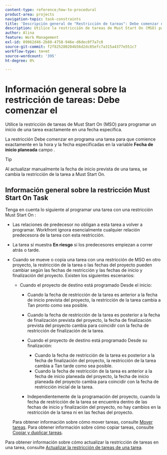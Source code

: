 ```yaml
---
content-type: reference;how-to-procedural
product-area: projects
navigation-topic: task-constraints
title: 'Descripción general de "Restricción de tareas": Debe comenzar en'
description: Utilice la restricción de tareas de Must Start On (MSO) para programar un inicio de una tarea exactamente en una fecha específica.
author: Alina
feature: Work Management
exl-id: 09062d46-2b80-4758-946e-d6dec0f7a7c0
source-git-commit: f2f825280204b56d2dc85efc7a315a4377e551c7
workflow-type: tm+mt
source-wordcount: '395'
ht-degree: 0%

---
```


# Información general sobre la restricción de tareas: Debe comenzar el

Utilice la restricción de tareas de Must Start On (MSO) para programar un inicio de una tarea exactamente en una fecha específica.

La restricción Debe comenzar en programa una tarea para que comience exactamente en la hora y la fecha especificadas en la variable **Fecha de inicio planeada** campo .

>[!TIP]
>
>Al actualizar manualmente la fecha de inicio prevista de una tarea, se cambia la restricción de la tarea a Must Start On.

## Información general sobre la restricción Must Start On Task

Tenga en cuenta lo siguiente al programar una tarea con una restricción Must Start On :

* Las relaciones de predecesor no obligan a esta tarea a volver a programar. Workfront ignora esencialmente cualquier relación predecesora de la tarea con esta restricción.
* La tarea sí muestra **En riesgo** si los predecesores empiezan a correr atrás o tarde.

* Cuando se mueve o copia una tarea con una restricción de MSO en otro proyecto, la restricción de la tarea o las fechas del proyecto pueden cambiar según las fechas de restricción y las fechas de inicio y finalización del proyecto. Existen los siguientes escenarios:

   * Cuando el proyecto de destino está programado Desde el inicio:

      * Cuando la fecha de restricción de la tarea es anterior a la fecha de inicio prevista del proyecto, la restricción de la tarea cambia a Tan pronto como sea posible.
      * Cuando la fecha de restricción de la tarea es posterior a la fecha de finalización prevista del proyecto, la fecha de finalización prevista del proyecto cambia para coincidir con la fecha de restricción de finalización de la tarea.

      * Cuando el proyecto de destino está programado Desde su finalización:

         * Cuando la fecha de restricción de la tarea es posterior a la fecha de finalización del proyecto, la restricción de la tarea cambia a Tan tarde como sea posible.
         * Cuando la fecha de restricción de la tarea es anterior a la fecha de inicio planeada del proyecto, la fecha de inicio planeada del proyecto cambia para coincidir con la fecha de restricción inicial de la tarea.
      * Independientemente de la programación del proyecto, cuando la fecha de restricción de la tarea se encuentra dentro de las fechas de inicio y finalización del proyecto, no hay cambios en la restricción de la tarea ni en las fechas del proyecto.

   Para obtener información sobre cómo mover tareas, consulte [Mover tareas](../../../manage-work/tasks/manage-tasks/move-tasks.md). Para obtener información sobre cómo copiar tareas, consulte [Copiar y duplicar tareas](../../../manage-work/tasks/manage-tasks/copy-and-duplicate-tasks.md).

Para obtener información sobre cómo actualizar la restricción de tareas en una tarea, consulte [Actualizar la restricción de tareas de una tarea](../../../manage-work/tasks/task-constraints/update-task-constraint-of-task.md).

<!--
<div data-mc-conditions="QuicksilverOrClassic.Draft mode">
<h2>Use the Must Start On Task Constraint</h2>
<p>(NOTE: replaced with new article linked above) </p>
<p>To update the Task Constraint to Must Start On:</p>
<ol>
<li value="1">Go to a task whose Task Constraint you want to update.</li>
<li value="2"> <p data-mc-conditions="QuicksilverOrClassic.Quicksilver">Click the <strong>More</strong> icon <img src="assets/qs-more-icon-on-an-object.png"> next to the task name, then click <strong>Edit</strong>.</p> </li>
<li value="3">In the <strong>Overview</strong> section, expand the <strong>Task Constraint</strong> drop-down menu.</li>
<li value="4"> <p>Select <strong>Must Start On</strong>.</p> </li>
<li value="5"> <p>Specify a <strong>Planned Start Date</strong>.</p> <p>The task must start by this date, and no later than this date.</p> </li>
<li value="6">Click <strong>Save Changes</strong>. </li>
</ol>
</div>
-->
